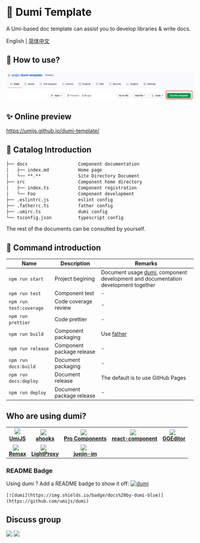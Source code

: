 # 🌟 Dumi Template

A Umi-based doc template can assist you to develop libraries & write docs.

English | [简体中文](./README.zh-CN.md)

## 🚀 How to use?

![](./use.png)

## ✨ Online preview

https://umijs.github.io/dumi-template/

## 📒 Catalog Introduction

```
├── docs                   Component documentation
│   ├── index.md           Home page
│   └── **.**              Site Directory Document
├── src                    Component home directory
│   ├── index.ts           Component registration
│   └── Foo                Component development
├── .eslintrc.js           eslint config
├── .fatherrc.ts           father config
├── .umirc.ts              dumi config
└── tsconfig.json          typescript config
```

The rest of the documents can be consulted by yourself.

## 🤖 Command introduction

| Name                    | Description               | Remarks                                                                                                            |
| ----------------------- | ------------------------- | ------------------------------------------------------------------------------------------------------------------ |
| `npm run start`         | Project begining          | Document usage [dumi](https://github.com/umijs/dumi), component development and documentation development together |
| `npm run test`          | Component test            | -                                                                                                                  |
| `npm run test:coverage` | Code coverage review      | -                                                                                                                  |
| `npm run prettier`      | Code prettier             | -                                                                                                                  |
| `npm run build`         | Component packaging       | Use [father](https://github.com/umijs/father)                                                                      |
| `npm run release`       | Component package release | -                                                                                                                  |
| `npm run docs:build`    | Document packaging        | -                                                                                                                  |
| `npm run docs:deploy`   | Document release          | The default is to use GitHub Pages                                                                                 |
| `npm run deploy`        | Document package release  | -                                                                                                                  |

## Who are using dumi?

<table>
  <tbody>
    <tr>
      <td align="center">
        <a target="_blank" href="https://umijs.org">
          <img
            width="32"
            src="https://gw.alipayobjects.com/zos/bmw-prod/598d14af-4f1c-497d-b579-5ac42cd4dd1f/k7bjua9c_w132_h130.png"
          />
          <br>
          <strong>UmiJS</strong>
        </a>
      </td>
      <td align="center">
        <a target="_blank" href="https://ahooks.js.org/">
          <img
            height="32"
            style="vertical-align: -0.32em; margin-right: 8px;"
            src="https://ahooks.js.org/logo.svg"
          />
          <br>
          <strong>ahooks</strong>
        </a>
      </td>
      <td align="center">
        <a target="_blank" href="https://procomponents.ant.design/">
          <img
            width="32"
            style="vertical-align: -0.32em; margin-right: 8px;"
            src="https://gw.alipayobjects.com/zos/rmsportal/KDpgvguMpGfqaHPjicRK.svg"
          />
          <br>
          <strong>Pro Components</strong>
        </a>
      </td>
      <td align="center">
        <a target="_blank" href="https://github.com/react-component">
          <img
            width="32"
            style="vertical-align: -0.32em; margin-right: 8px;"
            src="https://avatars3.githubusercontent.com/u/9441414?s=200&v=4"
          />
          <br>
          <strong>react-component</strong>
        </a>
      </td>
      <td align="center">
        <a target="_blank" href="https://ggeditor.com">
          <img
            width="32"
            style="vertical-align: -0.32em; margin-right: 8px;"
            src="https://img.alicdn.com/tfs/TB1FFA1CFP7gK0jSZFjXXc5aXXa-214-200.png"
          />
          <br>
          <strong>GGEditor</strong>
        </a>
      </td>
    </tr>
    <tr>
      <td align="center">
        <a target="_blank" href="https://remaxjs.org">
          <img
            width="32"
            style="vertical-align: -0.32em; margin-right: 8px;"
            src="https://gw.alipayobjects.com/mdn/rms_b5fcc5/afts/img/A*1NHAQYduQiQAAAAAAAAAAABkARQnAQ"
          />
          <br>
          <strong>Remax</strong>
        </a>
      </td>
      <td align="center">
        <a target="_blank" href="https://lightproxy.org">
          <img
            width="32"
            style="vertical-align: -0.32em; margin-right: 8px;"
            src="https://user-images.githubusercontent.com/5436704/81533849-83e00f00-9399-11ea-943d-ac5fd4653906.png"
          />
          <br>
          <strong>LightProxy</strong>
        </a>
      </td>
      <td align="center">
        <a target="_blank" href="https://juejin-im.github.io/open-source/">
          <img
            width="32"
            style="vertical-align: -0.32em; margin-right: 8px;"
            src="https://avatars3.githubusercontent.com/u/69633008?s=200&v=4"
          />
          <br>
          <strong>juejin-im</strong>
        </a>
      </td>
    </tr>
  </tbody>
</table>

### README Badge

Using dumi ? Add a README badge to show it off: [![dumi](https://img.shields.io/badge/docs%20by-dumi-blue)](https://github.com/umijs/dumi)

```
[![dumi](https://img.shields.io/badge/docs%20by-dumi-blue)](https://github.com/umijs/dumi)
```

## Discuss group

<div>
  <img src="https://gw.alipayobjects.com/zos/bmw-prod/881c4596-a6cc-4f69-be8d-f94c4e02e058/k7ttshpq_w1004_h1346.jpeg" width="300" />
  <img src="https://gw.alipayobjects.com/zos/bmw-prod/c18bc2a5-719a-48ca-b225-c79ef88bfb43/k7m10ymd_w1004_h1346.jpeg" width="300" />
</div>
